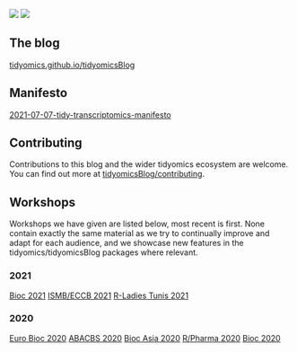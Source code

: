 <!-- badges: start -->
![](https://github.com/tidyomics/tidyomicsBlog/actions/workflows/basic_checks.yaml/badge.svg) ![](https://github.com/tidyomics/tidyomicsBlog/actions/workflows/blog.yaml/badge.svg)
<!-- badges: end -->

## The blog
[tidyomics.github.io/tidyomicsBlog](https://tidyomics.github.io/tidyomicsBlog/)

## Manifesto
[2021-07-07-tidy-transcriptomics-manifesto](https://tidyomics.github.io/tidyomicsBlog/post/2021-07-07-tidy-transcriptomics-manifesto/)

## Contributing
Contributions to this blog and the wider tidyomics ecosystem are welcome. You can find out more at [tidyomicsBlog/contributing](https://github.com/tidyomics/tidyomicsBlog/blob/master/CONTRIBUTING.md).

## Workshops
Workshops we have given are listed below, most recent is first. None contain exactly the same material as we try to continually improve and adapt for each audience, and we showcase new features in the tidyomics/tidyomicsBlog packages where relevant.

### 2021
[Bioc 2021](https://stemangiola.github.io/bioc2021_tidytranscriptomics/index.html)
[ISMB/ECCB 2021](https://tidytranscriptomics-workshops.github.io/ismb2021_tidytranscriptomics/index.html)
[R-Ladies Tunis 2021](https://stemangiola.github.io/rladiestunis2021_tidytranscriptomics/index.html)


### 2020
[Euro Bioc 2020](https://stemangiola.github.io/bioceurope2020_tidytranscriptomics/index.html)
[ABACBS 2020](https://stemangiola.github.io/ABACBS2020_tidytranscriptomics/index.html)
[Bioc Asia 2020](https://stemangiola.github.io/biocasia2020_tidytranscriptomics/index.html)
[R/Pharma 2020](https://stemangiola.github.io/rpharma2020_tidytranscriptomics/index.html)
[Bioc 2020](https://stemangiola.github.io/bioc_2020_tidytranscriptomics/index.html)
